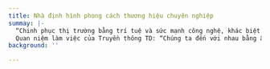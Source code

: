 ```yaml
---
title: Nhà định hình phong cách thương hiệu chuyên nghiệp
summay: |-
  “Chinh phục thị trường bằng trí tuệ và sức mạnh công nghệ, khác biệt là nhân tố dẫn đến sự thành công”
  Quan niệm làm việc của Truyền thông TD: “Chúng ta đến với nhau bằng ấn tượng ban đầu, ở lại bằng sự yêu mến và niềm tin, và đi với nhau bởi chất lượng cùng với sự tôn trọng.”
background: ''

---
```

